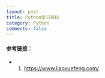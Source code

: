 ```yaml
---
layout: post
title: Python学习资料
category: Python
comments: false
---
```


#### 参考链接：
* 1.  <https://www.liaoxuefeng.com/>


 
 
